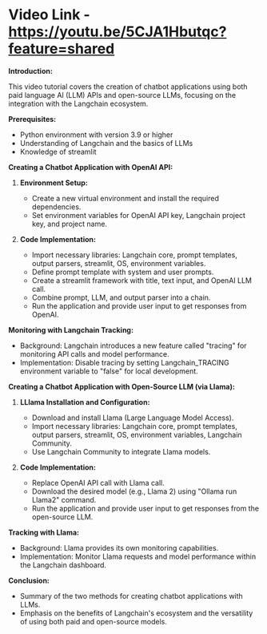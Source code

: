 # Video Link - https://youtu.be/5CJA1Hbutqc?feature=shared
**Introduction:**

This video tutorial covers the creation of chatbot applications using both paid language AI (LLM) APIs and open-source LLMs, focusing on the integration with the Langchain ecosystem.

**Prerequisites:**

* Python environment with version 3.9 or higher
* Understanding of Langchain and the basics of LLMs
* Knowledge of streamlit

**Creating a Chatbot Application with OpenAI API:**

1. **Environment Setup:**
   * Create a new virtual environment and install the required dependencies.
   * Set environment variables for OpenAI API key, Langchain project key, and project name.

2. **Code Implementation:**
   * Import necessary libraries: Langchain core, prompt templates, output parsers, streamlit, OS, environment variables.
   * Define prompt template with system and user prompts.
   * Create a streamlit framework with title, text input, and OpenAI LLM call.
   * Combine prompt, LLM, and output parser into a chain.
   * Run the application and provide user input to get responses from OpenAI.

**Monitoring with Langchain Tracking:**

* Background: Langchain introduces a new feature called "tracing" for monitoring API calls and model performance.
* Implementation: Disable tracing by setting Langchain_TRACING environment variable to "false" for local development.

**Creating a Chatbot Application with Open-Source LLM (via Llama):**

1. **LLlama Installation and Configuration:**
   * Download and install Llama (Large Language Model Access).
   * Import necessary libraries: Langchain core, prompt templates, output parsers, streamlit, OS, environment variables, Langchain Community.
   * Use Langchain Community to integrate Llama models.

2. **Code Implementation:**
   * Replace OpenAI API call with Llama call.
   * Download the desired model (e.g., Llama 2) using "Ollama run Llama2" command.
   * Run the application and provide user input to get responses from the open-source LLM.

**Tracking with Llama:**

* Background: Llama provides its own monitoring capabilities.
* Implementation: Monitor Llama requests and model performance within the Langchain dashboard.

**Conclusion:**

* Summary of the two methods for creating chatbot applications with LLMs.
* Emphasis on the benefits of Langchain's ecosystem and the versatility of using both paid and open-source models.